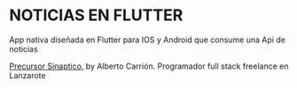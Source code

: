 # NOTICIAS EN FLUTTER

App nativa diseñada en Flutter para IOS y Android que consume una Api de noticias



[Precursor Sinaptico](https:precursorsinaptico.com), by Alberto Carrión. Programador full stack freelance en Lanzarote
